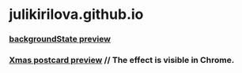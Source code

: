 # julikirilova.github.io

### [backgroundState preview](https://julikirilova.github.io/backgroundState.html)

### [Xmas postcard preview](https://julikirilova.github.io/postcard.html) // The effect is visible in Chrome.
